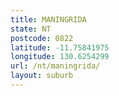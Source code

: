 ```yaml
---
title: MANINGRIDA
state: NT
postcode: 0822
latitude: -11.75841975
longitude: 130.6254299
url: /nt/maningrida/
layout: suburb
---
```

